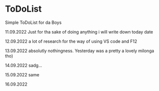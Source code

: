 # ToDoList
Simple ToDoList for da Boys

11.09.2022 Just for tha sake of doing anything i will write down today date

12.09.2022 a lot of research for the way of using VS code and F12

13.09.2022 absolutly nothingness. Yesterday was a pretty a lovely milonga tho)

14.09.2022 sadg...

15.09.2022 same

16.09.2022
